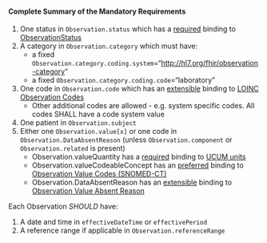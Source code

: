 #### Complete Summary of the Mandatory Requirements

1.  One status in `Observation.status` which has a [required]({{site.data.fhir.path}}terminologies.html#required) binding to [ObservationStatus]
1.  A category in `Observation.category` which must have:
    -   a fixed `Observation.category.coding.system`=“<http://hl7.org/fhir/observation-category>”
    -   a fixed `Observation.category.coding.code`=“laboratory”
1.  One code in `Observation.code` which has an [extensible]({{site.data.fhir.path}}terminologies.html#extensible) binding to [LOINC Observation Codes]
    -   Other additional codes are allowed - e.g. system specific codes. All codes SHALL have a code system value
1.  One patient in `Observation.subject`
1.  Either one `Observation.value[x]` or one code in `Observation.DataAbsentReason` (unless `Observation.component` or `Observation.related` is present)
    -   Observation.valueQuantity has a [required]({{site.data.fhir.path}}terminologies.html#required) binding to [UCUM units]
    -   Observation.valueCodeableConcept has an [preferred]({{site.data.fhir.path}}terminologies.html#preferred) binding to [Observation Value Codes (SNOMED-CT)]
    -   Observation.DataAbsentReason has an [extensible]({{site.data.fhir.path}}terminologies.html#extensible) binding to [Observation Value Absent Reason]

Each Observation *SHOULD* have:

1.  A date and time in `effectiveDateTime` or `effectivePeriod`
1.  A reference range if applicable in `Observation.referenceRange`

  [Observation Value Codes (SNOMED-CT)]: ValueSet-us-core-observation-value-codes.html
  [Observation Value Absent Reason]: {{site.data.fhir.path}}valueset-observation-valueabsentreason.html
  [UCUM units]: {{site.data.fhir.path}}valueset-ucum-units.html
  [LOINC]: http://loinc.org
  [LOINC Observation Codes]: {{site.data.fhir.path}}valueset-observation-codes.html
  [ObservationStatus]: {{site.data.fhir.path}}valueset-observation-status.html
